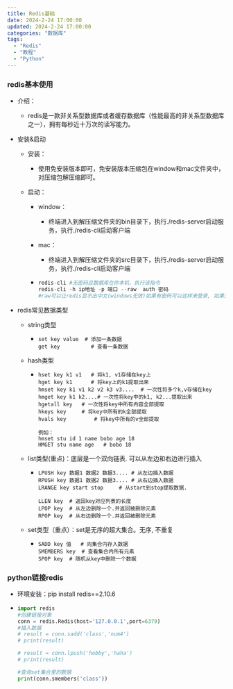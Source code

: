```yaml
---
title: Redis基础
date: 2024-2-24 17:00:00
updated: 2024-2-24 17:00:00
categories: "数据库"
tags: 
  - "Redis"
  - "教程"
  - "Python"
---
```


### redis基本使用

- 介绍：
  - redis是一款非关系型数据库或者缓存数据库（性能最高的非关系型数据库之一），拥有每秒近十万次的读写能力。

- 安装&启动

  - 安装：

    - 使用免安装版本即可，免安装版本压缩包在window和mac文件夹中，对压缩包解压缩即可。

  - 启动：

    - window：

      - 终端进入到解压缩文件夹的bin目录下，执行./redis-server启动服务，执行./redis-cli启动客户端

    - mac：

      - 终端进入到解压缩文件夹的src目录下，执行./redis-server启动服务，执行./redis-cli启动客户端

    - ```python
      redis-cli #无密码且数据库在你本机，执行该指令
      redis-cli -h ip地址 -p 端口 --raw  auth 密码   
      #raw可以让redis显示出中文(windows无效)如果有密码可以这样来登录, 如果没有,不用这一步
      ```

- redis常见数据类型

  - string类型

    - ```
      set key value  # 添加一条数据
      get key		   # 查看一条数据
      ```

  - hash类型

    - ```
      hset key k1 v1   # 将k1, v1存储在key上
      hget key k1      # 将key上的k1提取出来
      hmset key k1 v1 k2 v2 k3 v3....  # 一次性将多个k,v存储在key
      hmget key k1 k2....# 一次性将key中的k1, k2...提取出来
      hgetall key 	# 一次性将key中所有内容全部提取
      hkeys key		# 将key中所有的k全部提取
      hvals key 		# 将key中所有的v全部提取
      
      例如：
      hmset stu id 1 name bobo age 18
      HMGET stu name age   # bobo 18
      ```

  - list类型(重点)：底层是一个双向链表. 可以从左边和右边进行插入

    - ```
      LPUSH key 数据1 数据2 数据3.... # 从左边插入数据
      RPUSH key 数据1 数据2 数据3.... # 从右边插入数据
      LRANGE key start stop     # 从start到stop提取数据. 
      
      LLEN key	# 返回key对应列表的长度
      LPOP key  # 从左边删除一个.并返回被删除元素
      RPOP key	# 从右边删除一个.并返回被删除元素
      ```

  - set类型（重点）：set是无序的超大集合。无序, 不重复

    - ```
      SADD key 值   # 向集合内存入数据
      SMEMBERS key  # 查看集合内所有元素
      SPOP key  # 随机从key中删除一个数据
      ```

### python链接redis

- 环境安装：pip install redis==2.10.6

- ```python
  import redis
  #创建链接对象
  conn = redis.Redis(host='127.0.0.1',port=6379)
  #插入数据
  # result = conn.sadd('class','num4')
  # print(result)
  
  # result = conn.lpush('hobby','haha')
  # print(result)
  
  #查询set集合里的数据
  print(conn.smembers('class'))
  ```

